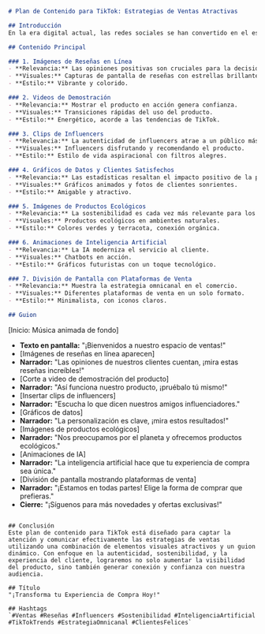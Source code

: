 ```markdown
# Plan de Contenido para TikTok: Estrategias de Ventas Atractivas

## Introducción
En la era digital actual, las redes sociales se han convertido en el escaparate principal para mostrar productos y atraer clientes potenciales. Este plan de contenido para TikTok presenta un enfoque dinámico y visual para resaltar las estrategias de ventas más efectivas, utilizando elementos visuales impactantes y un guion atractivo para enganchar a la audiencia.

## Contenido Principal

### 1. Imágenes de Reseñas en Línea
- **Relevancia:** Las opiniones positivas son cruciales para la decisión de compra.
- **Visuales:** Capturas de pantalla de reseñas con estrellas brillantes.
- **Estilo:** Vibrante y colorido.

### 2. Videos de Demostración
- **Relevancia:** Mostrar el producto en acción genera confianza.
- **Visuales:** Transiciones rápidas del uso del producto.
- **Estilo:** Energético, acorde a las tendencias de TikTok.

### 3. Clips de Influencers
- **Relevancia:** La autenticidad de influencers atrae a un público más joven.
- **Visuales:** Influencers disfrutando y recomendando el producto.
- **Estilo:** Estilo de vida aspiracional con filtros alegres.

### 4. Gráficos de Datos y Clientes Satisfechos
- **Relevancia:** Las estadísticas resaltan el impacto positivo de la personalización.
- **Visuales:** Gráficos animados y fotos de clientes sonrientes.
- **Estilo:** Amigable y atractivo.

### 5. Imágenes de Productos Ecológicos
- **Relevancia:** La sostenibilidad es cada vez más relevante para los consumidores.
- **Visuales:** Productos ecológicos en ambientes naturales.
- **Estilo:** Colores verdes y terracota, conexión orgánica.

### 6. Animaciones de Inteligencia Artificial
- **Relevancia:** La IA moderniza el servicio al cliente.
- **Visuales:** Chatbots en acción.
- **Estilo:** Gráficos futuristas con un toque tecnológico.

### 7. División de Pantalla con Plataformas de Venta
- **Relevancia:** Muestra la estrategia omnicanal en el comercio.
- **Visuales:** Diferentes plataformas de venta en un solo formato.
- **Estilo:** Minimalista, con iconos claros.

## Guion
```
[Inicio: Música animada de fondo]
- **Texto en pantalla:** "¡Bienvenidos a nuestro espacio de ventas!"
- [Imágenes de reseñas en línea aparecen]
- **Narrador:** "Las opiniones de nuestros clientes cuentan, ¡mira estas reseñas increíbles!"
- [Corte a video de demostración del producto]
- **Narrador:** "Así funciona nuestro producto, ¡pruébalo tú mismo!"
- [Insertar clips de influencers]
- **Narrador:** "Escucha lo que dicen nuestros amigos influenciadores."
- [Gráficos de datos]
- **Narrador:** "La personalización es clave, ¡mira estos resultados!"
- [Imágenes de productos ecológicos]
- **Narrador:** "Nos preocupamos por el planeta y ofrecemos productos ecológicos."
- [Animaciones de IA]
- **Narrador:** "La inteligencia artificial hace que tu experiencia de compra sea única."
- [División de pantalla mostrando plataformas de venta]
- **Narrador:** "¡Estamos en todas partes! Elige la forma de comprar que prefieras."
- **Cierre:** "¡Síguenos para más novedades y ofertas exclusivas!"
```

## Conclusión
Este plan de contenido para TikTok está diseñado para captar la atención y comunicar efectivamente las estrategias de ventas utilizando una combinación de elementos visuales atractivos y un guion dinámico. Con enfoque en la autenticidad, sostenibilidad, y la experiencia del cliente, lograremos no solo aumentar la visibilidad del producto, sino también generar conexión y confianza con nuestra audiencia.

## Título
"¡Transforma tu Experiencia de Compra Hoy!"

## Hashtags
`#Ventas #Reseñas #Influencers #Sostenibilidad #InteligenciaArtificial #TikTokTrends #EstrategiaOmnicanal #ClientesFelices`
```